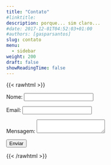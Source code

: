 ```yaml
---
title: "Contato"
#linktitle:
description: porque... sim claro...
#date: 2017-12-01T04:52:03+01:00
#authors: [gasparsantos]
slug: contato
menu: 
  - sidebar
weight: 200
draft: false
showReadingTime: false
---
```

{{< rawhtml >}}
<form name="contact" method="POST" data-netlify="true">
  <p>
    <label>Nome: <input type="text" name="name" /></label>
  </p>
  <p>
    <label>Email: <input type="email" name="email" /></label>
  </p>
  <p>
    <label>Mensagem: <textarea name="message"></textarea></label>
  </p>
  <p>
    <button type="submit">Enviar</button>
  </p>
</form>
{{< /rawhtml >}}
